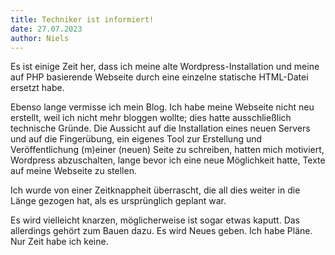 ```yaml
---
title: Techniker ist informiert!
date: 27.07.2023
author: Niels
---
```


Es ist einige Zeit her, dass ich meine alte Wordpress-Installation und meine auf
PHP basierende Webseite durch eine einzelne statische HTML-Datei ersetzt habe.

Ebenso lange vermisse ich mein Blog. Ich habe meine Webseite nicht neu erstellt,
weil ich nicht mehr bloggen wollte; dies hatte ausschließlich technische Gründe.
Die Aussicht auf die Installation eines neuen Servers und auf die Fingerübung,
ein eigenes Tool zur Erstellung und Veröffentlichung (m)einer (neuen) Seite zu
schreiben, hatten mich motiviert, Wordpress abzuschalten, lange bevor ich eine
neue Möglichkeit hatte, Texte auf meine Webseite zu stellen.

Ich wurde von einer Zeitknappheit überrascht, die all dies weiter in die Länge
gezogen hat, als es ursprünglich geplant war.

Es wird vielleicht knarzen, möglicherweise ist sogar etwas kaputt. Das
allerdings gehört zum Bauen dazu. Es wird Neues geben. Ich habe Pläne. Nur Zeit
habe ich keine.

